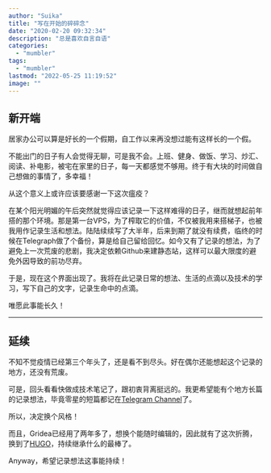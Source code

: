 ```yaml
---
author: "Suika"
title: "写在开始的碎碎念"
date: "2020-02-20 09:32:34"
description: "总是喜欢自言自语"
categories: 
  - "mumbler"
tags: 
  - "mumbler"
lastmod: "2022-05-25 11:19:52"
image: ""
---
```


## 新开端

居家办公可以算是好长的一个假期，自工作以来再没想过能有这样长的一个假。

不能出门的日子有人会觉得无聊，可是我不会。上班、健身、做饭、学习、炒汇、阅读、补电影，被宅在家里的日子，每一天都感觉不够用。终于有大块的时间做自己想做的事情了，多幸福！

从这个意义上或许应该要感谢一下这次瘟疫？

在某个阳光明媚的午后突然就觉得应该记录一下这样难得的日子，继而就想起前年搭的那个环境。那是第一台VPS，为了榨取它的价值，不仅被我用来搭梯子，也被我用作记录生活和想法。陆陆续续写了大半年，后来到期了就没有续费，临终的时候在Telegraph做了个备份，算是给自己留给回忆。如今又有了记录的想法，为了避免上一次荒废的悲剧，我决定依赖Github来建静态站，这样可以最大限度的避免外因导致的前功尽弃。

于是，现在这个界面出现了。我将在此记录日常的想法、生活的点滴以及技术的学习，写下自己的文字，记录生命中的点滴。

唯愿此事能长久！


***

## 延续

不知不觉疫情已经第三个年头了，还是看不到尽头。好在偶尔还能想起这个记录的地方，还没有荒废。

可是，回头看看快做成技术笔记了，跟初衷背离挺远的。我更希望能有个地方长篇的记录想法，毕竟零星的短篇都记在[Telegram Channel](https://t.me/touhoumichong)了。

所以，决定换个风格！

而且，Gridea已经用了两年多了，想换个能随时编辑的，因此就有了这次折腾，换到了[HUGO](https://gohugo.io/)，持续继承什么的最棒了。

Anyway，希望记录想法这事能持续！